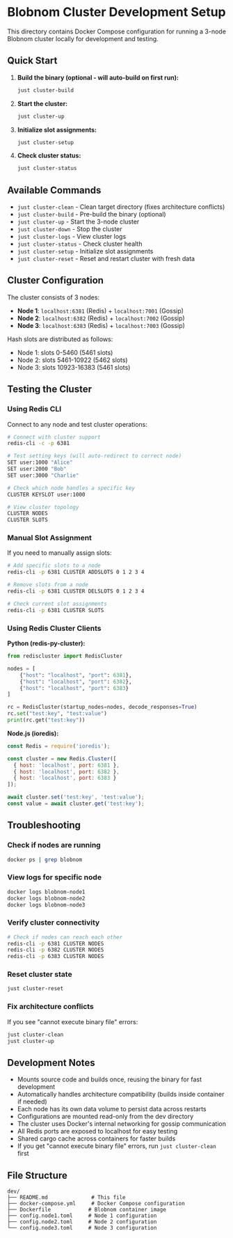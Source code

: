 # Blobnom Cluster Development Setup

This directory contains Docker Compose configuration for running a 3-node Blobnom cluster locally for development and testing.

## Quick Start

1. **Build the binary (optional - will auto-build on first run):**
   ```bash
   just cluster-build
   ```

2. **Start the cluster:**
   ```bash
   just cluster-up
   ```

3. **Initialize slot assignments:**
   ```bash
   just cluster-setup
   ```

4. **Check cluster status:**
   ```bash
   just cluster-status
   ```

## Available Commands

- `just cluster-clean` - Clean target directory (fixes architecture conflicts)
- `just cluster-build` - Pre-build the binary (optional)
- `just cluster-up` - Start the 3-node cluster
- `just cluster-down` - Stop the cluster
- `just cluster-logs` - View cluster logs
- `just cluster-status` - Check cluster health
- `just cluster-setup` - Initialize slot assignments
- `just cluster-reset` - Reset and restart cluster with fresh data

## Cluster Configuration

The cluster consists of 3 nodes:

- **Node 1**: `localhost:6381` (Redis) + `localhost:7001` (Gossip)
- **Node 2**: `localhost:6382` (Redis) + `localhost:7002` (Gossip)  
- **Node 3**: `localhost:6383` (Redis) + `localhost:7003` (Gossip)

Hash slots are distributed as follows:
- Node 1: slots 0-5460 (5461 slots)
- Node 2: slots 5461-10922 (5462 slots)
- Node 3: slots 10923-16383 (5461 slots)

## Testing the Cluster

### Using Redis CLI

Connect to any node and test cluster operations:

```bash
# Connect with cluster support
redis-cli -c -p 6381

# Test setting keys (will auto-redirect to correct node)
SET user:1000 "Alice"
SET user:2000 "Bob"
SET user:3000 "Charlie"

# Check which node handles a specific key
CLUSTER KEYSLOT user:1000

# View cluster topology
CLUSTER NODES
CLUSTER SLOTS
```

### Manual Slot Assignment

If you need to manually assign slots:

```bash
# Add specific slots to a node
redis-cli -p 6381 CLUSTER ADDSLOTS 0 1 2 3 4

# Remove slots from a node
redis-cli -p 6381 CLUSTER DELSLOTS 0 1 2 3 4

# Check current slot assignments
redis-cli -p 6381 CLUSTER SLOTS
```

### Using Redis Cluster Clients

**Python (redis-py-cluster):**
```python
from rediscluster import RedisCluster

nodes = [
    {"host": "localhost", "port": 6381},
    {"host": "localhost", "port": 6382},
    {"host": "localhost", "port": 6383}
]

rc = RedisCluster(startup_nodes=nodes, decode_responses=True)
rc.set("test:key", "test:value")
print(rc.get("test:key"))
```

**Node.js (ioredis):**
```javascript
const Redis = require('ioredis');

const cluster = new Redis.Cluster([
  { host: 'localhost', port: 6381 },
  { host: 'localhost', port: 6382 },
  { host: 'localhost', port: 6383 }
]);

await cluster.set('test:key', 'test:value');
const value = await cluster.get('test:key');
```

## Troubleshooting

### Check if nodes are running
```bash
docker ps | grep blobnom
```

### View logs for specific node
```bash
docker logs blobnom-node1
docker logs blobnom-node2
docker logs blobnom-node3
```

### Verify cluster connectivity
```bash
# Check if nodes can reach each other
redis-cli -p 6381 CLUSTER NODES
redis-cli -p 6382 CLUSTER NODES
redis-cli -p 6383 CLUSTER NODES
```

### Reset cluster state
```bash
just cluster-reset
```

### Fix architecture conflicts
If you see "cannot execute binary file" errors:
```bash
just cluster-clean
just cluster-up
```

## Development Notes

- Mounts source code and builds once, reusing the binary for fast development
- Automatically handles architecture compatibility (builds inside container if needed)
- Each node has its own data volume to persist data across restarts
- Configurations are mounted read-only from the dev directory
- The cluster uses Docker's internal networking for gossip communication
- All Redis ports are exposed to localhost for easy testing
- Shared cargo cache across containers for faster builds
- If you get "cannot execute binary file" errors, run `just cluster-clean` first

## File Structure

```
dev/
├── README.md              # This file
├── docker-compose.yml     # Docker Compose configuration
├── Dockerfile            # Blobnom container image
├── config.node1.toml     # Node 1 configuration
├── config.node2.toml     # Node 2 configuration
└── config.node3.toml     # Node 3 configuration
```
